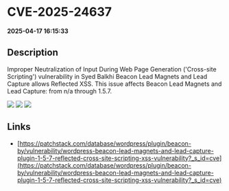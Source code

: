 # CVE-2025-24637

**2025-04-17 16:15:33**

## Description
Improper Neutralization of Input During Web Page Generation ('Cross-site Scripting') vulnerability in Syed Balkhi Beacon Lead Magnets and Lead Capture allows Reflected XSS. This issue affects Beacon Lead Magnets and Lead Capture: from n/a through 1.5.7.

![](https://img.shields.io/static/v1?label=Score&message=7.1&color=red)
![](https://img.shields.io/static/v1?label=Severity&message=HIGH&color=red)
![](https://img.shields.io/static/v1?label=CWE&message=XSS&color=green)

## Links
- [https://patchstack.com/database/wordpress/plugin/beacon-by/vulnerability/wordpress-beacon-lead-magnets-and-lead-capture-plugin-1-5-7-reflected-cross-site-scripting-xss-vulnerability?_s_id=cve](https://patchstack.com/database/wordpress/plugin/beacon-by/vulnerability/wordpress-beacon-lead-magnets-and-lead-capture-plugin-1-5-7-reflected-cross-site-scripting-xss-vulnerability?_s_id=cve)
